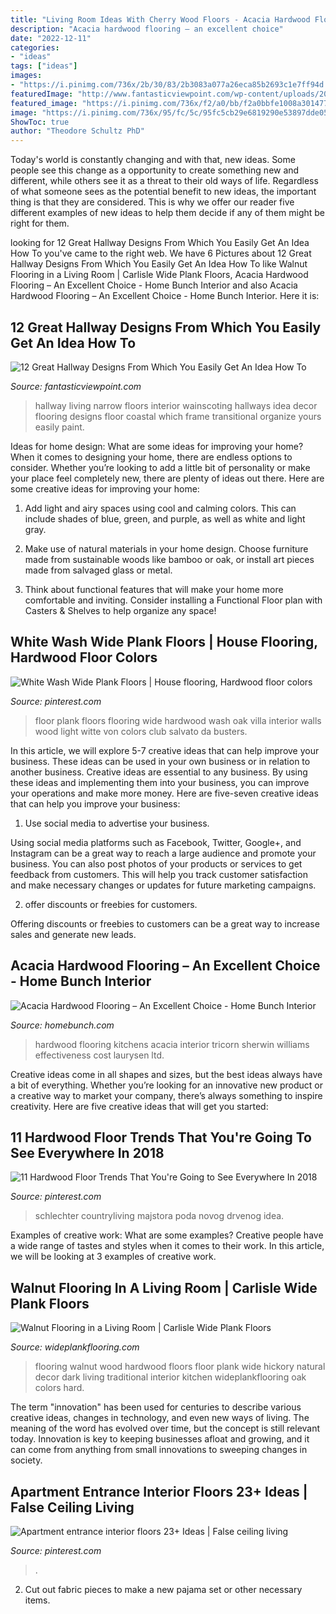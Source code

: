 ```yaml
---
title: "Living Room Ideas With Cherry Wood Floors - Acacia Hardwood Flooring – An Excellent Choice"
description: "Acacia hardwood flooring – an excellent choice"
date: "2022-12-11"
categories:
- "ideas"
tags: ["ideas"]
images:
- "https://i.pinimg.com/736x/2b/30/83/2b3083a077a26eca85b2693c1e7ff94d.jpg"
featuredImage: "http://www.fantasticviewpoint.com/wp-content/uploads/2016/02/traditional-hallway-with-wainscoting-and-artwork-i_g-IS-rf3et1lu1wm5-w0FFq.jpg"
featured_image: "https://i.pinimg.com/736x/f2/a0/bb/f2a0bbfe1008a3014770282421f572fa.jpg"
image: "https://i.pinimg.com/736x/95/fc/5c/95fc5cb29e6819290e53897dde05b4a3.jpg"
ShowToc: true
author: "Theodore Schultz PhD"
---
```



Today's world is constantly changing and with that, new ideas. Some people see this change as a opportunity to create something new and different, while others see it as a threat to their old ways of life. Regardless of what someone sees as the potential benefit to new ideas, the important thing is that they are considered. This is why we offer our reader five different examples of new ideas to help them decide if any of them might be right for them.

	

		
looking for 12 Great Hallway Designs From Which You Easily Get An Idea How To you've came to the right web. We have 6 Pictures about 12 Great Hallway Designs From Which You Easily Get An Idea How To like Walnut Flooring in a Living Room | Carlisle Wide Plank Floors, Acacia Hardwood Flooring – An Excellent Choice - Home Bunch Interior and also Acacia Hardwood Flooring – An Excellent Choice - Home Bunch Interior. Here it is:
		
    
## 12 Great Hallway Designs From Which You Easily Get An Idea How To

<img loading=lazy src="http://www.fantasticviewpoint.com/wp-content/uploads/2016/02/traditional-hallway-with-wainscoting-and-artwork-i_g-IS-rf3et1lu1wm5-w0FFq.jpg" onerror="this.onerror=null;this.src='https://tse2.mm.bing.net/th?id=OIP.4bLkv5mORW3jkXjNOqkEaAHaLJ&amp;pid=15.1';" alt="12 Great Hallway Designs From Which You Easily Get An Idea How To">

_Source: fantasticviewpoint.com_

>hallway living narrow floors interior wainscoting hallways idea decor flooring designs floor coastal which frame transitional organize yours easily paint. 

	

Ideas for home design: What are some ideas for improving your home?
When it comes to designing your home, there are endless options to consider. Whether you’re looking to add a little bit of personality or make your place feel completely new, there are plenty of ideas out there. Here are some creative ideas for improving your home: 
1. Add light and airy spaces using cool and calming colors. This can include shades of blue, green, and purple, as well as white and light gray.

2. Make use of natural materials in your home design. Choose furniture made from sustainable woods like bamboo or oak, or install art pieces made from salvaged glass or metal.

3. Think about functional features that will make your home more comfortable and inviting. Consider installing a Functional Floor plan with Casters & Shelves to help organize any space! 


    
## White Wash Wide Plank Floors | House Flooring, Hardwood Floor Colors

<img loading=lazy src="https://i.pinimg.com/736x/2b/30/83/2b3083a077a26eca85b2693c1e7ff94d.jpg" onerror="this.onerror=null;this.src='https://tse3.mm.bing.net/th?id=OIP.F91OmudkzGtn0pMt22Hx_wAAAA&amp;pid=15.1';" alt="White Wash Wide Plank Floors | House flooring, Hardwood floor colors">

_Source: pinterest.com_

>floor plank floors flooring wide hardwood wash oak villa interior walls wood light witte von colors club salvato da busters. 

	

In this article, we will explore 5-7 creative ideas that can help improve your business. These ideas can be used in your own business or in relation to another business.
Creative ideas are essential to any business. By using these ideas and implementing them into your business, you can improve your operations and make more money. Here are five-seven creative ideas that can help you improve your business:
1. Use social media to advertise your business.

Using social media platforms such as Facebook, Twitter, Google+, and Instagram can be a great way to reach a large audience and promote your business. You can also post photos of your products or services to get feedback from customers. This will help you track customer satisfaction and make necessary changes or updates for future marketing campaigns.

2. offer discounts or freebies for customers.

Offering discounts or freebies to customers can be a great way to increase sales and generate new leads.

    
## Acacia Hardwood Flooring – An Excellent Choice - Home Bunch Interior

<img loading=lazy src="http://www.homebunch.com/wp-content/uploads/2017/03/Tricorn-Black-SW6258-Sherwin-Williams.-Tricorn-Black-SW6258-Sherwin-Williams.-Tricorn-Black-SW6258-Sherwin-Williams.-Tricorn-Black-SW6258-Sherwin-Williams.-Tricorn-Black-SW6258-Sherwin-Williams..jpg" onerror="this.onerror=null;this.src='https://tse3.mm.bing.net/th?id=OIP.ZEqxQDuzjW8sHQDhsVikOAHaKy&amp;pid=15.1';" alt="Acacia Hardwood Flooring – An Excellent Choice - Home Bunch Interior">

_Source: homebunch.com_

>hardwood flooring kitchens acacia interior tricorn sherwin williams effectiveness cost laurysen ltd. 

	

Creative ideas come in all shapes and sizes, but the best ideas always have a bit of everything. Whether you’re looking for an innovative new product or a creative way to market your company, there’s always something to inspire creativity. Here are five creative ideas that will get you started: 

    
## 11 Hardwood Floor Trends That You&#039;re Going To See Everywhere In 2018

<img loading=lazy src="https://i.pinimg.com/736x/95/fc/5c/95fc5cb29e6819290e53897dde05b4a3.jpg" onerror="this.onerror=null;this.src='https://tse4.mm.bing.net/th?id=OIP.iBpbVFqKvlmYP80OgezNugHaLH&amp;pid=15.1';" alt="11 Hardwood Floor Trends That You&#039;re Going to See Everywhere In 2018">

_Source: pinterest.com_

>schlechter countryliving majstora poda novog drvenog idea. 

	

Examples of creative work: What are some examples?
Creative people have a wide range of tastes and styles when it comes to their work. In this article, we will be looking at 3 examples of creative work.

    
## Walnut Flooring In A Living Room | Carlisle Wide Plank Floors

<img loading=lazy src="https://wideplankflooring.com/wp-content/uploads/2017/01/La-Canada-California-Walnut-Amber-Radiant-Heat-7.jpg" onerror="this.onerror=null;this.src='https://tse4.mm.bing.net/th?id=OIP.Co1A_z2BjGAMM3YMVMO_PgHaLI&amp;pid=15.1';" alt="Walnut Flooring in a Living Room | Carlisle Wide Plank Floors">

_Source: wideplankflooring.com_

>flooring walnut wood hardwood floors floor plank wide hickory natural decor dark living traditional interior kitchen wideplankflooring oak colors hard. 

	

The term "innovation" has been used for centuries to describe various creative ideas, changes in technology, and even new ways of living. The meaning of the word has evolved over time, but the concept is still relevant today. Innovation is key to keeping businesses afloat and growing, and it can come from anything from small innovations to sweeping changes in society.

    
## Apartment Entrance Interior Floors 23+ Ideas | False Ceiling Living

<img loading=lazy src="https://i.pinimg.com/736x/f2/a0/bb/f2a0bbfe1008a3014770282421f572fa.jpg" onerror="this.onerror=null;this.src='https://tse1.mm.bing.net/th?id=OIP.MjylF32HXBN2wBDRyRNXpgAAAA&amp;pid=15.1';" alt="Apartment entrance interior floors 23+ Ideas | False ceiling living">

_Source: pinterest.com_

>. 

	

2. Cut out fabric pieces to make a new pajama set or other necessary items.

